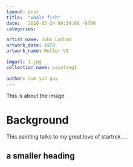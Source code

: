 ```yaml
---
layout: post
title:  "whale fish"
date:   2016-03-24 09:14:08 -0700
categories: 

artist_name: John Latham
artwork_date: 1978
artwork_name: Roller VI

imgurl: 1.jpg 
collection_name: painting1

author: sum yun guy
---
```


This is about the image

# Background

This painting talks to my great love of startrek....

## a smaller heading